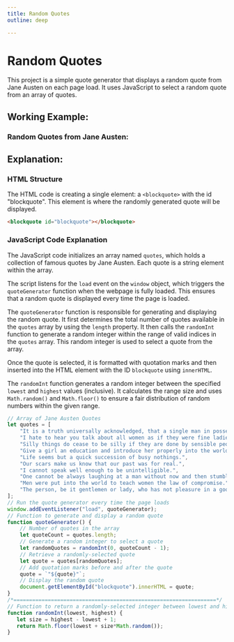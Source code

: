 ```yaml
---
title: Random Quotes
outline: deep

---
```


<script setup>
import RandQuote from '@theme/components/projects/RandQuote.vue'
</script>

# Random Quotes
This project is a simple quote generator that displays a random quote from Jane Austen on each page load. It uses JavaScript to select a random quote from an array of quotes.

## Working Example:

### Random Quotes from Jane Austen:

<RandQuote/>

## Explanation:

### HTML Structure

The HTML code is creating a single element: a `<blockquote>` with the id "blockquote". This element is where the randomly generated quote will be displayed.

```html
<blockquote id="blockquote"></blockquote>
```

### JavaScript Code Explanation


The JavaScript code initializes an array named `quotes`, which holds a collection of famous quotes by Jane Austen. Each quote is a string element within the array.

The script listens for the `load` event on the `window` object, which triggers the `quoteGenerator` function when the webpage is fully loaded. This ensures that a random quote is displayed every time the page is loaded.

The `quoteGenerator` function is responsible for generating and displaying the random quote. It first determines the total number of quotes available in the `quotes` array by using the `length` property. It then calls the `randomInt` function to generate a random integer within the range of valid indices in the `quotes` array. This random integer is used to select a quote from the array.

Once the quote is selected, it is formatted with quotation marks and then inserted into the HTML element with the ID `blockquote` using `innerHTML`.

The `randomInt` function generates a random integer between the specified `lowest` and `highest` values (inclusive). It calculates the range size and uses `Math.random()` and `Math.floor()` to ensure a fair distribution of random numbers within the given range.

```javascript
// Array of Jane Austen Quotes
let quotes = [
    "It is a truth universally acknowledged, that a single man in possession of a good fortune, must be in want of a wife.",
    "I hate to hear you talk about all women as if they were fine ladies instead of rational creatures. None of us want to be in calm waters all our lives.",
    "Silly things do cease to be silly if they are done by sensible people in an impudent way.",
    "Give a girl an education and introduce her properly into the world, and ten to one but she has the means of settling well, without further expense to anybody.",
    "Life seems but a quick succession of busy nothings.",
    "Our scars make us know that our past was for real.",
    "I cannot speak well enough to be unintelligible.",
    "One cannot be always laughing at a man without now and then stumbling on something witty.",
    "Men were put into the world to teach women the law of compromise.",
    "The person, be it gentlemen or lady, who has not pleasure in a good novel, must be intolerably stupid."
];
// Run the quote generator every time the page loads
window.addEventListener("load", quoteGenerator);
// Function to generate and display a random quote
function quoteGenerator() {
    // Number of quotes in the array
    let quoteCount = quotes.length;
    // Generate a random integer to select a quote
    let randomQuotes = randomInt(0, quoteCount - 1);
    // Retrieve a randomly-selected quote
    let quote = quotes[randomQuotes];
    // Add quotation marks before and after the quote
    quote = `"${quote}"`;
    // Display the random quote
    document.getElementById("blockquote").innerHTML = quote;
}
/*=================================================================*/
// Function to return a randomly-selected integer between lowest and highest, inclusive
function randomInt(lowest, highest) {
   let size = highest - lowest + 1;
   return Math.floor(lowest + size*Math.random());
}
```